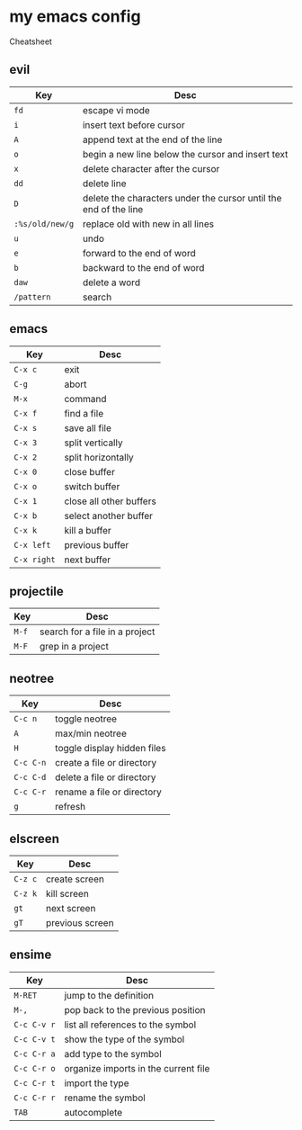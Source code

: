 # my emacs config

Cheatsheet

## evil

Key | Desc
--- | ---
`fd` | escape vi mode
`i` | insert text before cursor
`A` | append text at the end of the line
`o` | begin a new line below the cursor and insert text
`x` | delete character after the cursor
`dd` | delete line
`D` | delete the characters under the cursor until the end of the line
`:%s/old/new/g` | replace old with new in all lines
`u` | undo
`e` | forward to the end of word
`b` | backward to the end of word
`daw` | delete a word
`/pattern` | search

## emacs
Key | Desc
--- | ---
`C-x c` | exit
`C-g` | abort
`M-x` | command
`C-x f` | find a file
`C-x s` | save all file
`C-x 3` | split vertically
`C-x 2` | split horizontally
`C-x 0` | close buffer
`C-x o` | switch buffer
`C-x 1` | close all other buffers
`C-x b` | select another buffer
`C-x k` | kill a buffer
`C-x left` | previous buffer
`C-x right` | next buffer 

## projectile
Key | Desc
--- | --- 
`M-f` | search for a file in a project
`M-F` | grep in a project

## neotree
Key | Desc
--- | ---
`C-c n` | toggle neotree
`A` | max/min neotree
`H` | toggle display hidden files
`C-c C-n` | create a file or directory
`C-c C-d` | delete a file or directory
`C-c C-r` | rename a file or directory
`g` | refresh

## elscreen
Key | Desc
--- | ---
`C-z c` | create screen
`C-z k` | kill screen
`gt` | next screen
`gT` | previous screen

## ensime
Key | Desc
--- | ---
`M-RET` | jump to the definition
`M-,` | pop back to the previous position
`C-c C-v r` | list all references to the symbol
`C-c C-v t` | show the type of the symbol
`C-c C-r a` | add type to the symbol
`C-c C-r o` | organize imports in the current file
`C-c C-r t` | import the type
`C-c C-r r` | rename the symbol
`TAB` | autocomplete
